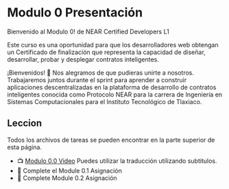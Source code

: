 # Modulo 0 Presentación

Bienvenido al Modulo 0! de NEAR Certified Developers L1

Este curso es una oportunidad para que los desarrolladores web obtengan un Certificado de finalización que representa la capacidad de diseñar, desarrollar, probar y desplegar contratos inteligentes.

¡Bienvenidos! 🥳
Nos alegramos de que pudieras unirte a nosotros. Trabajaremos juntos durante  el sprint para aprender a construir aplicaciones descentralizadas en la plataforma de desarrollo de contratos inteligentes conocida como Protocolo NEAR para la carrera de Ingeniería en Sistemas Computacionales para el Instituto Tecnológico de Tlaxiaco.

## Leccion
Todos los archivos de tareas se pueden encontrar en la parte superior de esta página.

-  📺 [Modulo  0.0 Video](https://www.youtube.com/watch?v=-Fil8HsEgpI) Puedes utilizar la traducción utilizando subtitulos.
-  📓 Complete el Module 0.1 Asignación
-  📓 Complete Module 0.2 Asignación
